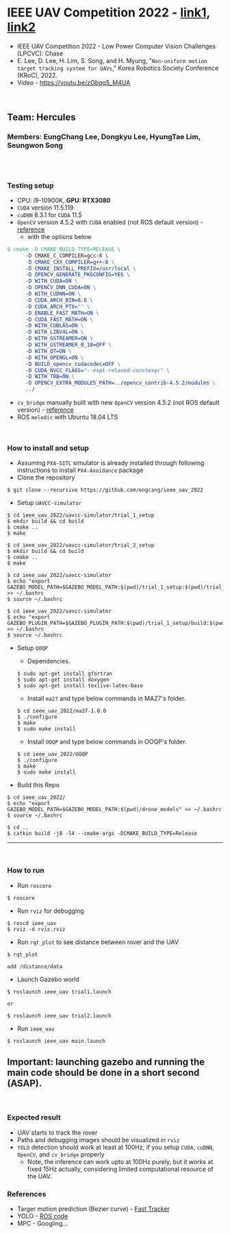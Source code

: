 # IEEE UAV Competition 2022 - [link1](https://ri4rover.org/index.html), [link2](https://www.computer.org/publications/tech-news/events/uav-2022)
+ IEEE UAV Competition 2022 - Low Power Computer Vision Challenges (LPCVC): Chase
+ E. Lee, D. Lee, H. Lim, S. Song, and H. Myung, "`Non-uniform motion target tracking system for UAVs`," Korea Robotics Society Conference (KRoC), 2022.
+ Video - https://youtu.be/zObqq5_M4UA


<br>

## Team: Hercules
### Members: EungChang Lee, Dongkyu Lee, HyungTae Lim, Seungwon Song

<br>
<br>


### Testing setup
+ CPU: i9-10900K, **GPU: RTX3080**
+ `CUDA` version 11.5.119
+ `cuDNN` 8.3.1 for `CUDA` 11.5
+ `OpenCV` version 4.5.2 with `CUDA` enabled (not ROS default version) - [reference](https://github.com/engcang/vins-application#-optional-if-also-contrib-for-opencv-should-be-built)
  + with the options below
~~~makefile
$ cmake -D CMAKE_BUILD_TYPE=RELEASE \
      -D CMAKE_C_COMPILER=gcc-8 \
      -D CMAKE_CXX_COMPILER=g++-8 \
      -D CMAKE_INSTALL_PREFIX=/usr/local \
      -D OPENCV_GENERATE_PKGCONFIG=YES \
      -D WITH_CUDA=ON \
      -D OPENCV_DNN_CUDA=ON \
      -D WITH_CUDNN=ON \
      -D CUDA_ARCH_BIN=8.6 \
      -D CUDA_ARCH_PTX="" \
      -D ENABLE_FAST_MATH=ON \
      -D CUDA_FAST_MATH=ON \
      -D WITH_CUBLAS=ON \
      -D WITH_LIBV4L=ON \
      -D WITH_GSTREAMER=ON \
      -D WITH_GSTREAMER_0_10=OFF \
      -D WITH_QT=ON \
      -D WITH_OPENGL=ON \
      -D BUILD_opencv_cudacodec=OFF \
      -D CUDA_NVCC_FLAGS="--expt-relaxed-constexpr" \
      -D WITH_TBB=ON \
      -D OPENCV_EXTRA_MODULES_PATH=../opencv_contrib-4.5.2/modules \
      ../
~~~
+ `cv_bridge` manually built with new `OpenCV` version 4.5.2 (not ROS default version) - [reference](https://github.com/engcang/vins-application#-cv_bridge-with-opencv-4x-version)
+ ROS `melodic` with Ubuntu 18.04 LTS

<br>


### How to install and setup
+ Assuming `PX4-SITL` simulator is already installed through following instructions to install `PX4-Avoidance` package
+ Clone the repository
~~~shell
$ git clone --recursive https://github.com/engcang/ieee_uav_2022
~~~

+ Setup `UAVCC-simulator`
~~~shell
$ cd ieee_uav_2022/uavcc-simulator/trial_1_setup
$ mkdir build && cd build
$ cmake ..
$ make

$ cd ieee_uav_2022/uavcc-simulator/trial_2_setup
$ mkdir build && cd build
$ cmake ..
$ make

$ cd ieee_uav_2022/uavcc-simulator
$ echo "export GAZEBO_MODEL_PATH=$GAZEBO_MODEL_PATH:$(pwd)/trial_1_setup:$(pwd)/trial_2_setup" >> ~/.bashrc
$ source ~/.bashrc

$ cd ieee_uav_2022/uavcc-simulator
$ echo "export GAZEBO_PLUGIN_PATH=$GAZEBO_PLUGIN_PATH:$(pwd)/trial_1_setup/build:$(pwd)/trial_2_setup/build" >> ~/.bashrc
$ source ~/.bashrc
~~~

+ Setup `OOQP`
	+ Dependencies.
	~~~shell
	$ sudo apt-get install gfortran
	$ sudo apt-get install doxygen
	$ sudo apt-get install texlive-latex-base
	~~~
	+ Install `ma27` and type below commands in MA27's folder.
	~~~shell
	$ cd ieee_uav_2022/ma27-1.0.0
	$ ./configure
	$ make
	$ sudo make install
	~~~
	+ Install `OOQP` and type below commands in OOQP's folder.
	~~~shell
	$ cd ieee_uav_2022/OOQP
	$ ./configure
	$ make 
	$ sudo make install
	~~~

+ Build this Repo
~~~shell
$ cd ieee_uav_2022/
$ echo "export GAZEBO_MODEL_PATH=$GAZEBO_MODEL_PATH:$(pwd)/drone_models" >> ~/.bashrc
$ source ~/.bashrc

$ cd ..
$ catkin build -j8 -l4 --cmake-args -DCMAKE_BUILD_TYPE=Release

~~~


---


<br>


### How to run
+ Run `roscore`
~~~shell
$ roscore
~~~
+ Run `rviz` for debugging
~~~shell
$ roscd ieee_uav
$ rviz -d rviz.rviz
~~~
+ Run `rqt_plot` to see distance between rover and the UAV
~~~shell
$ rqt_plot

add /distance/data
~~~

+ Launch Gazebo world
~~~shell
$ roslaunch ieee_uav trial1.launch

or

$ roslaunch ieee_uav trial2.launch
~~~

+ Run `ieee_uav`
~~~shell
$ roslaunch ieee_uav main.launch
~~~

## Important: launching gazebo and running the main code should be done in a short second (ASAP).

<br>

### Expected result
+ UAV starts to track the rover
+ Paths and debugging images should be visualized in `rviz`
+ `YOLO` detection should work at least at 100Hz, if you setup `CUDA`, `cuDNN`, `OpenCV`, and `cv_bridge` properly
  + Note, the inference can work upto at 100Hz purely, but it works at fixed 15Hz actually, considering limited computational resource of the UAV.

### References
+ Targer motion prediction (Bezier curve) - [Fast Tracker](https://github.com/ZJU-FAST-Lab/Fast-tracker)
+ YOLO - [ROS code](https://github.com/engcang/ros-yolo-sort)
+ MPC - Googling...
